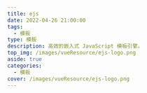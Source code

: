 ```yaml
---
title: ejs
date: 2022-04-26 21:00:00
tags: 
  - 模板
type: 模板                                                                 
description: 高效的嵌入式 JavaScript 模板引擎。
top_img: /images/vueResource/ejs-logo.png
aside: true
categories: 
  - 模板
cover: /images/vueResource/ejs-logo.png
---
```

